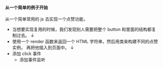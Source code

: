 #### 从一个简单的例子开始

从一个简单常用的 js 去实现一个点赞功能，

- 当想要实现复用的时候，我们发现别人需要把整个 button 和里面的结构都复制过去。
  ↓
- 使用一个 render 函数来返回一个 HTML 字符串，然后用类来构建不同的点赞实例， 再把他插入到页面中。
  ↓
- 添加 click 事件
  - 添加事件监听
